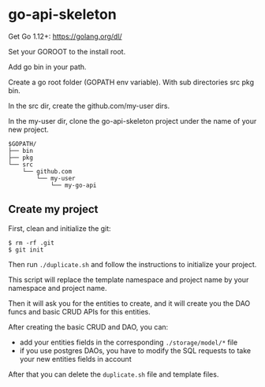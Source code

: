 # go-api-skeleton

Get Go 1.12+: https://golang.org/dl/

Set your GOROOT to the install root.

Add go bin in your path.

Create a go root folder (GOPATH env variable). With sub directories src pkg bin.

In the src dir, create the github.com/my-user dirs.

In the my-user dir, clone the go-api-skeleton project under the name of your new project.

```
$GOPATH/
├── bin
├── pkg
└── src
    └── github.com
        └── my-user
            └── my-go-api
```

## Create my project

First, clean and initialize the git:

```
$ rm -rf .git
$ git init
```

Then run `./duplicate.sh` and follow the instructions to initialize your project.

This script will replace the template namespace and project name by your namespace and project name.

Then it will ask you for the entities to create, and it will create you the DAO funcs and basic CRUD APIs for this entities.

After creating the basic CRUD and DAO, you can:
- add your entities fields in the corresponding `./storage/model/*` file
- if you use postgres DAOs, you have to modify the SQL requests to take your new entities fields in account

After that you can delete the `duplicate.sh` file and template files.